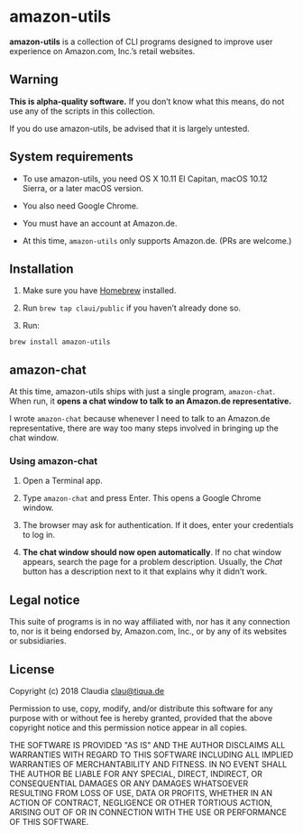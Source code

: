 # amazon-utils

**amazon-utils** is a collection of CLI programs designed to improve user experience on Amazon.com, Inc.’s retail websites.


## Warning

**This is alpha-quality software.** If you don’t know what this means, do not use any of the scripts in this collection.

If you do use amazon-utils, be advised that it is largely untested.


## System requirements

- To use amazon-utils, you need OS&nbsp;X 10.11 El Capitan, macOS 10.12 Sierra, or a later macOS version.

- You also need Google Chrome.

- You must have an account at Amazon.de.

- At this time, `amazon-utils` only supports Amazon.de. (PRs are welcome.)


## Installation

1. Make sure you have [Homebrew](https://brew.sh) installed.

2. Run `brew tap claui/public` if you haven’t already done so.

3. Run:

```
brew install amazon-utils
```


## amazon-chat

At this time, amazon-utils ships with just a single program, `amazon-chat`. When run, it **opens a chat window to talk to an Amazon.de representative.**

I wrote `amazon-chat` because whenever I need to talk to an Amazon.de representative, there are way too many steps involved in bringing up the chat window.


### Using amazon-chat

1. Open a Terminal app.

2. Type `amazon-chat` and press Enter. This opens a Google Chrome window.

3. The browser may ask for authentication. If it does, enter your credentials to log in.

4. **The chat window should now open automatically**. If no chat window appears, search the page for a problem description. Usually, the _Chat_ button has a description next to it that explains why it didn’t work.


## Legal notice

This suite of programs is in no way affiliated with, nor has it any connection to, nor is it being endorsed by, Amazon.com, Inc., or by any of its websites or subsidiaries.


## License

Copyright (c) 2018 Claudia <clau@tiqua.de>

Permission to use, copy, modify, and/or distribute this software for
any purpose with or without fee is hereby granted, provided that the
above copyright notice and this permission notice appear in all
copies.

THE SOFTWARE IS PROVIDED "AS IS" AND THE AUTHOR DISCLAIMS ALL
WARRANTIES WITH REGARD TO THIS SOFTWARE INCLUDING ALL IMPLIED
WARRANTIES OF MERCHANTABILITY AND FITNESS. IN NO EVENT SHALL THE
AUTHOR BE LIABLE FOR ANY SPECIAL, DIRECT, INDIRECT, OR CONSEQUENTIAL
DAMAGES OR ANY DAMAGES WHATSOEVER RESULTING FROM LOSS OF USE, DATA OR
PROFITS, WHETHER IN AN ACTION OF CONTRACT, NEGLIGENCE OR OTHER
TORTIOUS ACTION, ARISING OUT OF OR IN CONNECTION WITH THE USE OR
PERFORMANCE OF THIS SOFTWARE.
